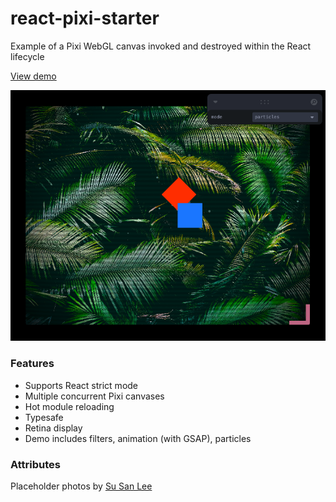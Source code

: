 # react-pixi-starter

Example of a Pixi WebGL canvas invoked and destroyed within the React lifecycle

[View demo](https://loksland.github.io/react-pixi-starter/)

![demo render](demorender.png)

### Features

- Supports React strict mode
- Multiple concurrent Pixi canvases
- Hot module reloading
- Typesafe
- Retina display
- Demo includes filters, animation (with GSAP), particles

### Attributes

Placeholder photos by [Su San Lee](https://unsplash.com/@blackodc?utm_content=creditCopyText&utm_medium=referral&utm_source=unsplash)
